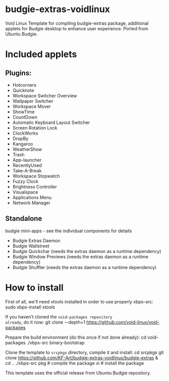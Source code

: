 # budgie-extras-voidlinux
Void Linux Template for compiling budgie-extras package, additional applets for Budgie desktop to enhance user experience. Ported from Ubuntu Budgie.

<H1>Included applets</H1>

## Plugins:

 - Hotcorners
 - Quicknote
 - Workspace Switcher Overview
 - Wallpaper Switcher
 - Workspace Mover
 - ShowTime
 - CountDown
 - Automatic Keyboard Layout Switcher
 - Screen Rotation Lock
 - ClockWorks
 - DropBy
 - Kangaroo
 - WeatherShow
 - Trash
 - App-launcher
 - RecentlyUsed
 - Take-A-Break
 - Workspace Stopwatch
 - Fuzzy Clock
 - Brightness Controller
 - Visualspace
 - Applications Menu
 - Network Manager

## Standalone

budgie mini-apps - see the individual components for details

 - Budgie Extras Daemon
 - Budgie Wallstreet
 - Budgie Quickchar (needs the extras daemon as a runtime dependency)
 - Budgie Window Previews (needs the extras daemon as a runtime dependency)
 - Budgie Shuffler (needs the extras daemon as a runtime dependency)

<H1>How to install</H1>

First of all, we'll need xtools installed in order to use properly xbps-src:
     sudo xbps-install xtools

If you haven't cloned the <code>void-packages repository already</code>, do it now:
     git clone --depth=1 https://github.com/void-linux/void-packages

Prepare the build environment (do this once if not done already):
     cd void-packages
     ./xbps-src binary-bootstrap

Clone the template to <code>srcpkgs</code> directory, compile it and install:
     cd srcpkgs
     git clone https://github.com/KF-Art/budgie-extras-voidlinux/budgie-extras & cd ..
     ./xbps-src pkg <package name> # compile the package
     xi <package name> # install the package
  
This template uses the official release from Ubuntu Budgie repository.
